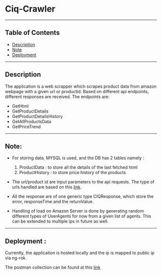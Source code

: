 # Ciq-Crawler
---
## Table of Contents
+ [Description](#description)
+ [Note](#note)
+ [Deployment](#deployment)
---
## Description <a name = "description"></a>
The application is a web scrapper which scrapes product data from amazon webpage with a given url or productid. Based on different api endpoints, different responses are received. The endpoints are: 
+ GetHtml 
+ GetProductDetails 
+ GetProductDetailsHistory
+ GetAllProductsData
+ GetPriceTrend
---
## Note: <a name = "note"></a>

+ For storing data, MYSQL is used, and the DB has 2 tables namely :
    1. ProductData : to store all the details of the last fetched html
    2. ProductHistory : to store price history of the products

+ The url/product id are input parameters to the api requests. The type of urls handled are based on this [link](https://affiliate-program.amazon.in/resource-center/asin-amazon?ac-ms-src=rc-home-card ). 

+ All the response are of one generic type CIQResponse, which store the error, responseTime and the returnValue.

+ Handling of load on Amazon Server is done by generating random different types of UserAgents for now from a given list of agents. This can be extended to multiple ips in future as well.
---
## Deployment : <a name = "deployment"></a>

Currently, the application is hosted locally and the ip is mapped to public ip via ng-rok. 


The postman collection can be found at this [link](https://drive.google.com/drive/folders/1CP2s23XJWYdaR0xAr_SKfNuQ7hSWS584?usp=sharing)
